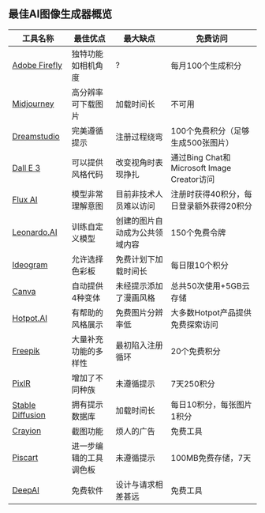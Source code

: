 <div class="sqs-html-content">
  <h2 style="white-space:pre-wrap;">最佳AI图像生成器概览</h2>
</div>





  


<table>
  <thead>
    <tr>
      <th>工具名称</th>
      <th>最佳优点</th>
      <th>最大缺点</th>
      <th>免费访问</th>
    </tr>
  </thead>
  <tbody>
    <tr>
      <td><a href="https://www.aitoolssme.com/comparison/image-generators#adobefirefly">Adobe Firefly</a></td>
      <td>独特功能如相机角度</td>
      <td>?</td>
      <td>每月100个生成积分</td>
    </tr>
    <tr>
      <td><a href="https://www.aitoolssme.com/comparison/image-generators#midjourney">Midjourney</a></td> 
      <td>高分辨率可下载图片</td>
      <td>加载时间长</td>
      <td>不可用</td>
    </tr>
    <tr>
      <td><a href="https://www.aitoolssme.com/comparison/image-generators#dreamstudio">Dreamstudio</a></td> 
      <td>完美遵循提示</td>
      <td>注册过程绕弯</td>
      <td>100个免费积分（足够生成500张图片）</td>
    </tr>
    <tr>
      <td><a href="https://www.aitoolssme.com/comparison/image-generators#dalle3">Dall E 3</a></td>
      <td>可以提供风格代码</td>
      <td>改变视角时表现挣扎</td>
      <td>通过Bing Chat和Microsoft Image Creator访问</td>
    </tr>
    <tr>
      <td><a href="https://www.aitoolssme.com/comparison/image-generators#fluxai">Flux AI</a></td>
      <td>模型非常理解意图</td>
      <td>目前非技术人员难以访问</td>
      <td>注册时获得40积分，每日登录额外获得20积分</td>
    </tr>
    <tr>
      <td><a href="https://www.aitoolssme.com/comparison/image-generators#leonardoai">Leonardo.AI</a></td> 
      <td>训练自定义模型</td>
      <td>创建的图片自动成为公共领域内容</td>
      <td>150个免费令牌</td>
    </tr>
    <tr>
      <td><a href="https://www.aitoolssme.com/comparison/image-generators#ideogram">Ideogram</a></td> 
      <td>允许选择色彩板</td>
      <td>免费计划下加载时间长</td>
      <td>每日限10个积分</td>
    </tr>
    <tr>
      <td><a href="https://www.aitoolssme.com/comparison/image-generators#canva">Canva</a></td> 
      <td>自动提供4种变体</td>
      <td>未经提示添加了漫画风格</td>
      <td>总共50次使用+5GB云存储</td>
    </tr>
    <tr>
      <td><a href="https://www.aitoolssme.com/comparison/image-generators#hotpot.ai">Hotpot.AI</a></td> 
      <td>有帮助的风格展示</td>
      <td>免费图片分辨率低</td>
      <td>大多数Hotpot产品提供免费探索访问</td>
    </tr>
    <tr>
      <td><a href="https://www.aitoolssme.com/comparison/image-generators#freepik">Freepik</a></td> 
      <td>大量补充功能的多样性</td>
      <td>最初陷入注册循环</td>
      <td>20个免费积分</td>
    </tr>
    <tr>
      <td><a href="https://www.aitoolssme.com/comparison/image-generators#pixlr">PixlR</a></td> 
      <td>增加了不同种族</td>
      <td>未遵循提示</td>
      <td>7天250积分</td>
    </tr>
    <tr>
      <td><a href="https://www.aitoolssme.com/comparison/image-generators#stablediffusion">Stable Diffusion</a></td>
      <td>拥有提示数据库</td>
      <td>加载时间长</td>
      <td>每日10积分，每张图片1积分</td>
    </tr>
    <tr>
      <td><a href="https://www.aitoolssme.com/comparison/image-generators#crayion">Crayion</a></td> 
      <td>截图功能</td>
      <td>烦人的广告</td>
      <td>免费工具</td>
    </tr>
    <tr>
      <td><a href="https://www.aitoolssme.com/comparison/image-generators#piscart">Piscart</a></td> 
      <td>进一步编辑的工具调色板</td>
      <td>未遵循提示</td>
      <td>100MB免费存储，7天</td>
    </tr>
    <tr>
      <td><a href="https://www.aitoolssme.com/comparison/image-generators#deepai">DeepAI</a></td> 
      <td>免费软件</td>
      <td>设计与请求相差甚远</td>
      <td>免费工具</td>
    </tr>
  </tbody>
</table>
